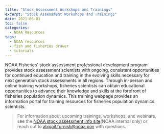```yaml
---
title: "Stock Assessment Workshops and Trainings"
excerpt: "Stock Assessment Workshops and Trainings"
date: 2021-06-01
toc: false
categories:
  - NOAA Resources
tags:
  - NOAA resources
  - fish and fisheries drawer
  - tutorials
---
```


NOAA Fisheries' stock assessment professional development program provides stock assessment scientists with ongoing, consistent opportunities for continued education and training in the evolving skills necessary for next generation stock assessments in all regions. Through in-person and online training workshops, fisheries scientists can obtain educational opportunities to advance their knowledge and skills at the forefront of fisheries population dynamics. This training webpage provides an information portal for training resources for fisheries population dynamics scientists.

>For information about upcoming trainings, workshops, and webinars, see the [NOAA stock assessment info site](https://sites.google.com/noaa.gov/nmfs-st-stock-assessment/home)(NOAA internal only) or reach out to abigail.furnish@noaa.gov with questions.

